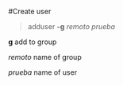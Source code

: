 #Create user
>adduser **-g** *remoto* *prueba*

**g** add to group

*remoto* name of group

*prueba* name of user
